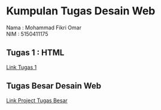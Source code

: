 # Kumpulan Tugas Desain Web
Nama : Mohammad Fikri Omar <br />
NIM  : 5150411175 <br />

## Tugas 1 : HTML
[Link Tugas 1](https://github.com/fikriomar16/desainweb/tree/master/tugas1)

## Tugas Besar Desain Web
[Link Project Tugas Besar](https://github.com/fikriomar16/desainweb/tree/master/tubes)
